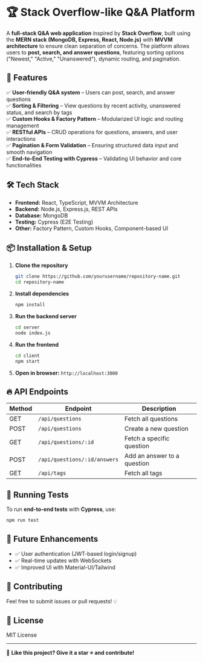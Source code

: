 # 🏆 Stack Overflow-like Q&A Platform  

A **full-stack Q&A web application** inspired by **Stack Overflow**, built using the **MERN stack (MongoDB, Express, React, Node.js)** with **MVVM architecture** to ensure clean separation of concerns. The platform allows users to **post, search, and answer questions**, featuring sorting options ("Newest," "Active," "Unanswered"), dynamic routing, and pagination.

## 🚀 Features  
✅ **User-friendly Q&A system** – Users can post, search, and answer questions  
✅ **Sorting & Filtering** – View questions by recent activity, unanswered status, and search by tags  
✅ **Custom Hooks & Factory Pattern** – Modularized UI logic and routing management  
✅ **RESTful APIs** – CRUD operations for questions, answers, and user interactions  
✅ **Pagination & Form Validation** – Ensuring structured data input and smooth navigation  
✅ **End-to-End Testing with Cypress** – Validating UI behavior and core functionalities  

## 🛠️ Tech Stack  
- **Frontend:** React, TypeScript, MVVM Architecture  
- **Backend:** Node.js, Express.js, REST APIs  
- **Database:** MongoDB  
- **Testing:** Cypress (E2E Testing)  
- **Other:** Factory Pattern, Custom Hooks, Component-based UI  

## 📦 Installation & Setup  

1. **Clone the repository**  
   ```sh
   git clone https://github.com/yourusername/repository-name.git
   cd repository-name
   ```

2. **Install dependencies**  
   ```sh
   npm install
   ```

3. **Run the backend server**  
   ```sh
   cd server
   node index.js
   ```

4. **Run the frontend**  
   ```sh
   cd client
   npm start
   ```

5. **Open in browser:** `http://localhost:3000`

## 🔥 API Endpoints  
| Method | Endpoint         | Description                 |
|--------|-----------------|-----------------------------|
| GET    | `/api/questions` | Fetch all questions        |
| POST   | `/api/questions` | Create a new question      |
| GET    | `/api/questions/:id` | Fetch a specific question |
| POST   | `/api/questions/:id/answers` | Add an answer to a question |
| GET    | `/api/tags` | Fetch all tags              |

## 🧪 Running Tests  
To run **end-to-end tests** with **Cypress**, use:  
```sh
npm run test
```

## 🎯 Future Enhancements  
- ✅ User authentication (JWT-based login/signup)  
- ✅ Real-time updates with WebSockets  
- ✅ Improved UI with Material-UI/Tailwind  

## 🤝 Contributing  
Feel free to submit issues or pull requests! 💡  

## 📜 License  
MIT License  

---

🌟 **Like this project? Give it a star ⭐ and contribute!**  
